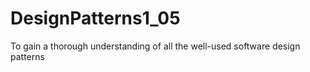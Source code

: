 # DesignPatterns1_05
To gain a thorough understanding of all the well-used software design patterns
